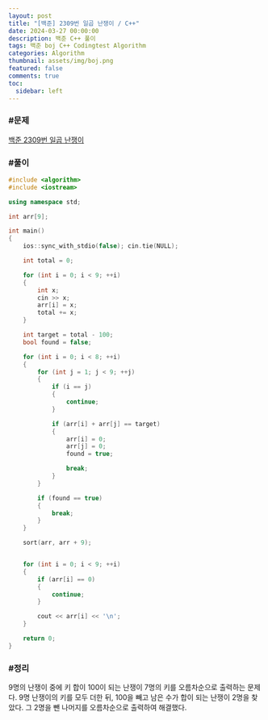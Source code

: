 ```yaml
---
layout: post
title: "[백준] 2309번 일곱 난쟁이 / C++"
date: 2024-03-27 00:00:00
description: 백준 C++ 풀이
tags: 백준 boj C++ Codingtest Algorithm
categories: Algorithm
thumbnail: assets/img/boj.png
featured: false
comments: true
toc:
  sidebar: left
---
```


### #문제
[백준 2309번 일곱 난쟁이](https://www.acmicpc.net/problem/2309)

### #풀이
```c++
#include <algorithm>
#include <iostream>

using namespace std;

int arr[9];

int main()
{
	ios::sync_with_stdio(false); cin.tie(NULL);

	int total = 0;

	for (int i = 0; i < 9; ++i)
	{
		int x;
		cin >> x;
		arr[i] = x;
		total += x;
	}

	int target = total - 100;
	bool found = false;

	for (int i = 0; i < 8; ++i)
	{
		for (int j = 1; j < 9; ++j)
		{
			if (i == j)
			{
				continue;
			}

			if (arr[i] + arr[j] == target)
			{
				arr[i] = 0;
				arr[j] = 0;
				found = true;

				break;
			}
		}

		if (found == true)
		{
			break;
		}
	}

	sort(arr, arr + 9);


	for (int i = 0; i < 9; ++i)
	{
		if (arr[i] == 0)
		{
			continue;
		}

		cout << arr[i] << '\n';
	}

	return 0;
}
```

### #정리
9명의 난쟁이 중에 키 합이 100이 되는 난쟁이 7명의 키를 오름차순으로 출력하는 문제다. 9명 난쟁이의 키를 모두 더한 뒤, 100을 빼고 남은 수가 합이 되는 난쟁이 2명을 찾았다. 그 2명을 뺀 나머지를 오름차순으로 출력하여 해결했다.
